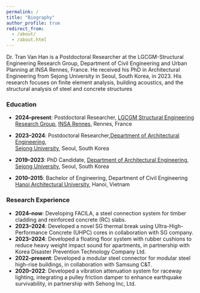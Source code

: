 ```yaml
---
permalink: /
title: "Biography"
author_profile: true
redirect_from: 
  - /about/
  - /about.html
---
```



Dr. Tran Van Han is a Postdoctoral Researcher at the LGCGM-Structural Engineering Research Group, Department of Civil Engineering and Urban Planning at INSA Rennes, France. He received his PhD in Architectural Engineering from Sejong University in Seoul, South Korea, in 2023. His research focuses on finite element analysis, building acoustics, and the structural analysis of steel and concrete structures

### Education
- **2024–present**: Postdoctoral Researcher, [LGCGM Structural Engineering Research Group](https://www.insa-rennes.fr/en/lgcgm.html), [INSA Rennes](https://www.insa-rennes.fr/index.html), Rennes, France

- **2023–2024**: Postdoctoral Researcher,[Department of Architectural Engineering](https://home.sejong.ac.kr/~kihaklee/),  
  [Sejong University](http://home.sejong.ac.kr/~kihaklee/), Seoul, South Korea

- **2019–2023**: PhD Candidate, [Department of Architectural Engineering](https://home.sejong.ac.kr/~kihaklee/), 
  [Sejong University](http://home.sejong.ac.kr/~kihaklee/), Seoul, South Korea

- **2010–2015**: Bachelor of Engineering, Department of Civil Engineering  
  [Hanoi Architectural University](https://hau.edu.vn/?lang=en), Hanoi, Vietnam

### Research Experience
- **2024–now**: Developing FACILA, a steel connection system for timber cladding and reinforced concrete (RC) slabs.
- **2023–2024**: Developed a novel SG thermal break using Ultra-High-Performance Concrete (UHPC) cores in collaboration with SG company.
- **2023–2024**: Developed a floating floor system with rubber cushions to reduce heavy weight impact sound for apartments, in partnership with Korea Disaster Prevention Technology Company Ltd.
- **2022–present**: Developed a modular steel connector for modular steel high-rise buildings, in collaboration with Samsung C&T.
- **2020–2022**: Developed a vibration attenuation system for raceway lighting, integrating a pulley friction damper to enhance earthquake survivability, in partnership with Sehong Inc, Ltd.
